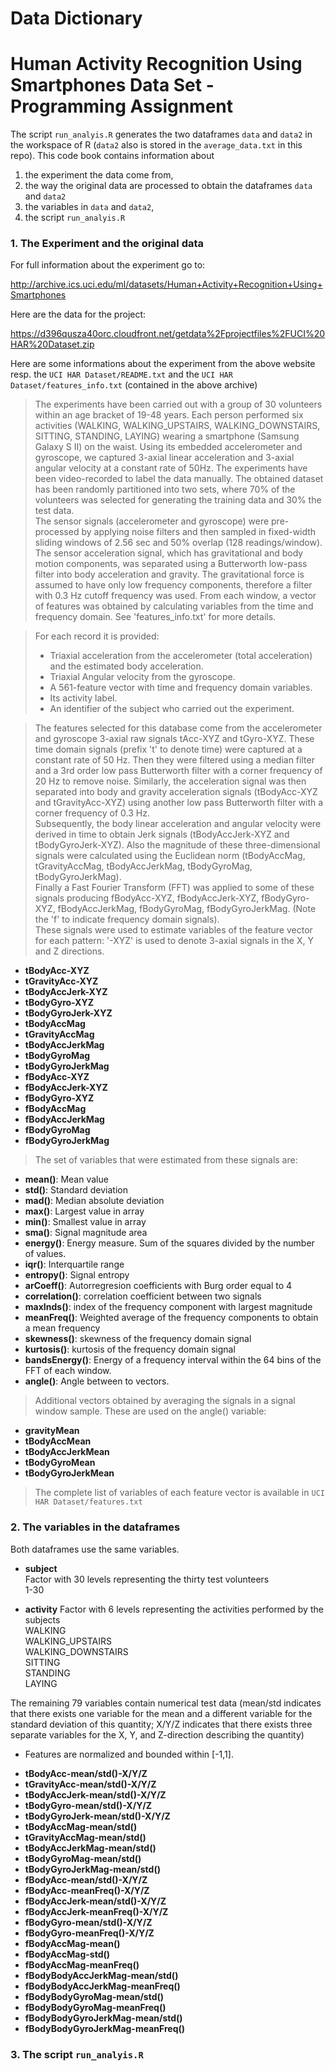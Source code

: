 # Data Dictionary
# Human Activity Recognition Using Smartphones Data Set - Programming Assignment

The script `run_analyis.R` generates the two dataframes `data` and `data2` in the workspace of R (`data2` also is stored in the `average_data.txt` in this repo). This code book contains information about 

1. the experiment the data come from, 
2. the way the original data are processed to obtain the dataframes `data` and `data2`
3. the variables in `data` and `data2`,
4. the script `run_analyis.R`

### 1. The Experiment and the original data

For full information about the experiment go to:

http://archive.ics.uci.edu/ml/datasets/Human+Activity+Recognition+Using+Smartphones

Here are the data for the project:

https://d396qusza40orc.cloudfront.net/getdata%2Fprojectfiles%2FUCI%20HAR%20Dataset.zip

Here are some informations about the experiment from the above website resp. the `UCI HAR Dataset/README.txt` and 
the `UCI HAR Dataset/features_info.txt` (contained in the above archive)

> The experiments have been carried out with a group of 30 volunteers within an age bracket of 19-48 years. Each person performed six activities (WALKING, WALKING_UPSTAIRS, WALKING_DOWNSTAIRS, SITTING, STANDING, LAYING) wearing a smartphone (Samsung Galaxy S II) on the waist. Using its embedded accelerometer and gyroscope, we captured 3-axial linear acceleration and 3-axial angular velocity at a constant rate of 50Hz. The experiments have been video-recorded to label the data manually. The obtained dataset has been randomly partitioned into two sets, where 70% of the volunteers was selected for generating the training data and 30% the test data.   
> The sensor signals (accelerometer and gyroscope) were pre-processed by applying noise filters and then sampled in fixed-width sliding windows of 2.56 sec and 50% overlap (128 readings/window). The sensor acceleration signal, which has gravitational and body motion components, was separated using a Butterworth low-pass filter into body acceleration and gravity. The gravitational force is assumed to have only low frequency components, therefore a filter with 0.3 Hz cutoff frequency was used. From each window, a vector of features was obtained by calculating variables from the time and frequency domain. See 'features_info.txt' for more details. 

> For each record it is provided:
> - Triaxial acceleration from the accelerometer (total acceleration) and the estimated body acceleration.
> - Triaxial Angular velocity from the gyroscope. 
> - A 561-feature vector with time and frequency domain variables. 
> - Its activity label. 
> - An identifier of the subject who carried out the experiment.

> The features selected for this database come from the accelerometer and gyroscope 3-axial raw signals tAcc-XYZ and tGyro-XYZ. These time domain signals (prefix 't' to denote time) were captured at a constant rate of 50 Hz. Then they were filtered using a median filter and a 3rd order low pass Butterworth filter with a corner frequency of 20 Hz to remove noise. Similarly, the acceleration signal was then separated into body and gravity acceleration signals (tBodyAcc-XYZ and tGravityAcc-XYZ) using another low pass Butterworth filter with a corner frequency of 0.3 Hz.   
> Subsequently, the body linear acceleration and angular velocity were derived in time to obtain Jerk signals (tBodyAccJerk-XYZ and tBodyGyroJerk-XYZ). Also the magnitude of these three-dimensional signals were calculated using the Euclidean norm (tBodyAccMag, tGravityAccMag, tBodyAccJerkMag, tBodyGyroMag, tBodyGyroJerkMag).   
> Finally a Fast Fourier Transform (FFT) was applied to some of these signals producing fBodyAcc-XYZ, fBodyAccJerk-XYZ, fBodyGyro-XYZ, fBodyAccJerkMag, fBodyGyroMag, fBodyGyroJerkMag. (Note the 'f' to indicate frequency domain signals).   
> These signals were used to estimate variables of the feature vector for each pattern:  '-XYZ' is used to denote 3-axial signals in the X, Y and Z directions.
+ **tBodyAcc-XYZ**
+ **tGravityAcc-XYZ**
+ **tBodyAccJerk-XYZ**
+ **tBodyGyro-XYZ**
+ **tBodyGyroJerk-XYZ**
+ **tBodyAccMag**
+ **tGravityAccMag**
+ **tBodyAccJerkMag**
+ **tBodyGyroMag**
+ **tBodyGyroJerkMag**
+ **fBodyAcc-XYZ**
+ **fBodyAccJerk-XYZ**
+ **fBodyGyro-XYZ**
+ **fBodyAccMag**
+ **fBodyAccJerkMag**
+ **fBodyGyroMag**
+ **fBodyGyroJerkMag**  
> The set of variables that were estimated from these signals are:   
+ **mean()**: Mean value
+ **std()**: Standard deviation
+ **mad()**: Median absolute deviation 
+ **max()**: Largest value in array
+ **min()**: Smallest value in array
+ **sma()**: Signal magnitude area
+ **energy()**: Energy measure. Sum of the squares divided by the number of values. 
+ **iqr()**: Interquartile range 
+ **entropy()**: Signal entropy
+ **arCoeff()**: Autorregresion coefficients with Burg order equal to 4
+ **correlation()**: correlation coefficient between two signals
+ **maxInds()**: index of the frequency component with largest magnitude
+ **meanFreq()**: Weighted average of the frequency components to obtain a mean frequency
+ **skewness()**: skewness of the frequency domain signal 
+ **kurtosis()**: kurtosis of the frequency domain signal 
+ **bandsEnergy()**: Energy of a frequency interval within the 64 bins of the FFT of each window.
+ **angle()**: Angle between to vectors.  
> Additional vectors obtained by averaging the signals in a signal window sample. These are used on the angle() variable:  
+ **gravityMean**
+ **tBodyAccMean**
+ **tBodyAccJerkMean**
+ **tBodyGyroMean**
+ **tBodyGyroJerkMean**  
> The complete list of variables of each feature vector is available in `UCI HAR Dataset/features.txt`



### 2. The variables in the dataframes

Both dataframes use the same variables.

+ **subject**  
    Factor with 30 levels representing the thirty test volunteers  
    1-30 

+ **activity** 
    Factor with 6 levels representing the activities performed by the subjects  
    WALKING  
    WALKING_UPSTAIRS  
    WALKING_DOWNSTAIRS  
    SITTING  
    STANDING  
    LAYING  

The remaining 79 variables contain numerical test data (mean/std indicates that there exists one variable for the mean and a different variable for the standard deviation of this quantity; X/Y/Z indicates that there exists three separate variables for the X, Y, and Z-direction describing the quantity)

- Features are normalized and bounded within [-1,1].

+ **tBodyAcc-mean/std()-X/Y/Z**
+ **tGravityAcc-mean/std()-X/Y/Z** 
+ **tBodyAccJerk-mean/std()-X/Y/Z**
+ **tBodyGyro-mean/std()-X/Y/Z**
+ **tBodyGyroJerk-mean/std()-X/Y/Z**
+ **tBodyAccMag-mean/std()**
+ **tGravityAccMag-mean/std()** 
+ **tBodyAccJerkMag-mean/std()**
+ **tBodyGyroMag-mean/std()** 
+ **tBodyGyroJerkMag-mean/std()**
+ **fBodyAcc-mean/std()-X/Y/Z** 
+ **fBodyAcc-meanFreq()-X/Y/Z**
+ **fBodyAccJerk-mean/std()-X/Y/Z** 
+ **fBodyAccJerk-meanFreq()-X/Y/Z**
+ **fBodyGyro-mean/std()-X/Y/Z**
+ **fBodyGyro-meanFreq()-X/Y/Z**
+ **fBodyAccMag-mean()**
+ **fBodyAccMag-std()** 
+ **fBodyAccMag-meanFreq()**
+ **fBodyBodyAccJerkMag-mean/std()** 
+ **fBodyBodyAccJerkMag-meanFreq()**
+ **fBodyBodyGyroMag-mean/std()**
+ **fBodyBodyGyroMag-meanFreq()**
+ **fBodyBodyGyroJerkMag-mean/std()**
+ **fBodyBodyGyroJerkMag-meanFreq()**

### 3. The script `run_analyis.R`

